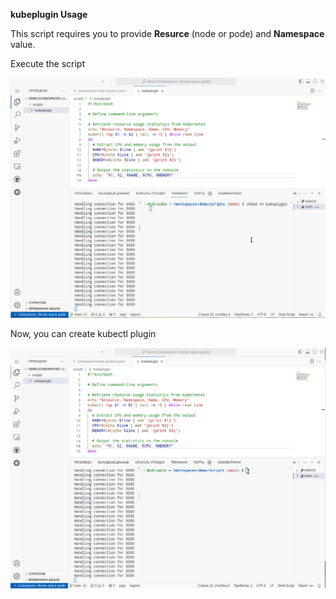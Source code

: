 **kubeplugin Usage**

This script requires you to provide **Resurce** (node or pode) and **Namespace** value.

Execute the script


![](assets/20231206_210813_kubeplugin.gif)

Now, you can create kubectl plugin


![](assets/20231206_211025_kubeplugin1.gif)
